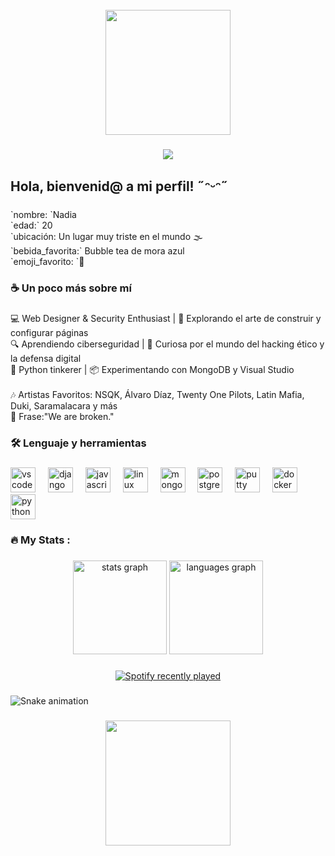 <br clear="both">

<div align="center">
  <img height="200" src="https://i.pinimg.com/736x/d8/a6/66/d8a6667c53b4ffd57c4138bb0e0d663c.jpg"  />
</div>

###

<div align="center">
  <img src="https://visitor-badge.laobi.icu/badge?page_id=Cr1s45.Cr1s45&left_color=darkblue&right_color=darkblue&left_text=visitas"  />
</div>

###

<div align="center">
</div>

###

<h2 align="left">Hola, bienvenid@ a mi perfil! ˶ᵔᵕᵔ˶</h2>

###

<p align="left">`nombre: `Nadia<br>`edad:` 20<br>`ubicación: Un lugar muy triste en el mundo 🌫️<br>`bebida_favorita:` Bubble tea de mora  azul<br>`emoji_favorito: `👻</p>

###

<h3 align="left">☕ Un poco más sobre mí</h3>

###

<p align="left">💻 Web Designer & Security Enthusiast | 🎨 Explorando el arte de construir y configurar páginas<br>🔍 Aprendiendo ciberseguridad | 🚀 Curiosa por el mundo del hacking ético y la defensa digital<br>🐍 Python tinkerer | 📦 Experimentando con MongoDB y Visual Studio<br><br>🎶 Artistas Favoritos: NSQK, Álvaro Díaz, Twenty One Pilots, Latin Mafia, Duki, Saramalacara y más<br>🖤 Frase:"We are broken."</p>

###

<h3 align="left">🛠 Lenguaje y herramientas</h3>

###

<div align="left">
  <img src="https://cdn.jsdelivr.net/gh/devicons/devicon/icons/vscode/vscode-original.svg" height="40" alt="vscode logo"  />
  <img width="12" />
  <img src="https://cdn.jsdelivr.net/gh/devicons/devicon/icons/django/django-plain.svg" height="40" alt="django logo"  />
  <img width="12" />
  <img src="https://cdn.jsdelivr.net/gh/devicons/devicon/icons/javascript/javascript-original.svg" height="40" alt="javascript logo"  />
  <img width="12" />
  <img src="https://cdn.jsdelivr.net/gh/devicons/devicon/icons/linux/linux-original.svg" height="40" alt="linux logo"  />
  <img width="12" />
  <img src="https://cdn.jsdelivr.net/gh/devicons/devicon/icons/mongodb/mongodb-original.svg" height="40" alt="mongodb logo"  />
  <img width="12" />
  <img src="https://cdn.jsdelivr.net/gh/devicons/devicon/icons/postgresql/postgresql-original.svg" height="40" alt="postgresql logo"  />
  <img width="12" />
  <img src="https://cdn.jsdelivr.net/gh/devicons/devicon/icons/putty/putty-original.svg" height="40" alt="putty logo"  />
  <img width="12" />
  <img src="https://cdn.jsdelivr.net/gh/devicons/devicon/icons/docker/docker-plain-wordmark.svg" height="40" alt="docker logo"  />
  <img width="12" />
  <img src="https://cdn.jsdelivr.net/gh/devicons/devicon/icons/python/python-original.svg" height="40" alt="python logo"  />
</div>

###

<h3 align="left">🔥   My Stats :</h3>

###

<div align="center">
  <img src="https://github-readme-stats.vercel.app/api?username=Cr1s45&hide_title=false&hide_rank=false&show_icons=true&include_all_commits=true&count_private=true&disable_animations=false&theme=dracula&locale=en&hide_border=false&order=1" height="150" alt="stats graph"  />
  <img src="https://github-readme-stats.vercel.app/api/top-langs?username=Cr1s45&locale=en&hide_title=false&layout=compact&card_width=320&langs_count=5&theme=dracula&hide_border=false&order=2" height="150" alt="languages graph"  />
</div>

###

<div align="center">
  <a href="https://open.spotify.com/user/https://open.spotify.com/playlist/3GecW8wsjiWc5EOorkMsBe?si=fdafa14b1887498e">
    <img src="https://spotify-recently-played-readme.vercel.app/api?user=https://open.spotify.com/playlist/3GecW8wsjiWc5EOorkMsBe?si=fdafa14b1887498e&count=5&unique=false" alt="Spotify recently played"  />
  </a>
</div>

###

<img src="https://raw.githubusercontent.com/Cr1s45/Cr1s45/output/snake.svg" alt="Snake animation" />

###

<div align="center">
  <img height="200" src="https://i.pinimg.com/736x/ce/b5/a1/ceb5a1e07d82a767a09226a2dec26570.jpg"  />
</div>

###
